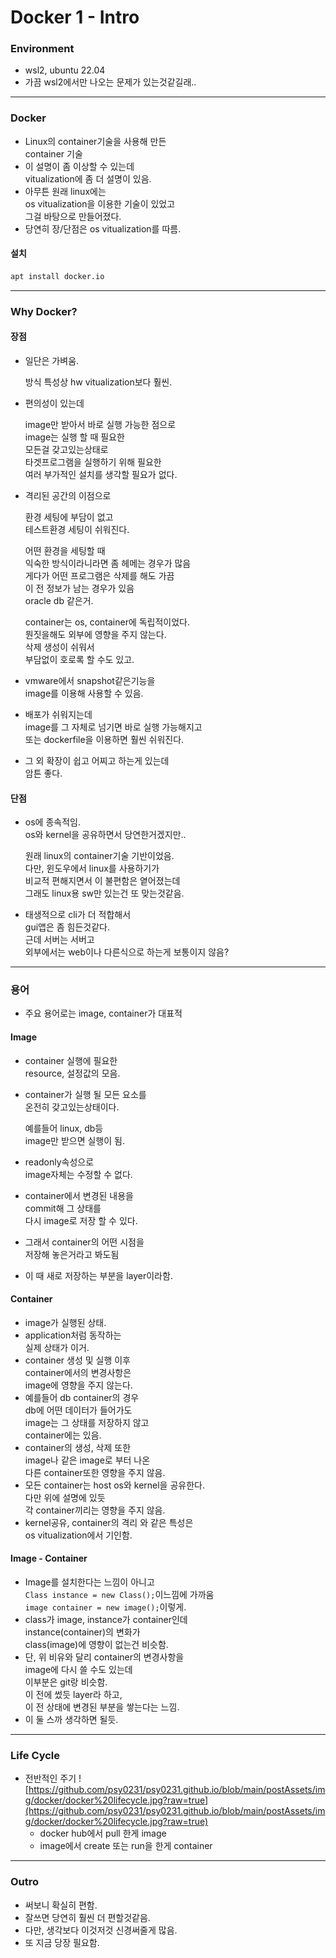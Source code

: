 # Docker 1 - Intro

### Environment

* wsl2, ubuntu 22.04
* 가끔 wsl2에서만 나오는 문제가 있는것같길래..

***

### Docker

* Linux의 container기술을 사용해 만든\
  container 기술
* 이 설명이 좀 이상할 수 있는데\
  vitualization에 좀 더 설명이 있음.
* 아무튼 원래 linux에는\
  os vitualization을 이용한 기술이 있었고\
  그걸 바탕으로 만들어졌다.
* 당연히 장/단점은 os vitualization를 따름.

#### 설치

```bash
apt install docker.io
```

***

### Why Docker?

#### 장점

*   일단은 가벼움.

    방식 특성상 hw vitualization보다 훨씬.
*   편의성이 있는데

    image만 받아서 바로 실행 가능한 점으로\
    image는 실행 할 때 필요한\
    모든걸 갖고있는상태로\
    타겟프로그램을 실행하기 위해 필요한\
    여러 부가적인 설치를 생각할 필요가 없다.
*   격리된 공간의 이점으로

    환경 세팅에 부담이 없고\
    테스트환경 세팅이 쉬워진다.

    어떤 환경을 세팅할 때\
    익숙한 방식이라니라면 좀 헤메는 경우가 많음\
    게다가 어떤 프로그램은 삭제를 해도 가끔\
    이 전 정보가 남는 경우가 있음\
    oracle db 같은거.

    container는 os, container에 독립적이었다.\
    뭔짓을해도 외부에 영향을 주지 않는다.\
    삭제 생성이 쉬워서\
    부담없이 호로록 할 수도 있고.
* vmware에서 snapshot같은기능을\
  image를 이용해 사용할 수 있음.
* 배포가 쉬워지는데\
  image를 그 자체로 넘기면 바로 실행 가능해지고\
  또는 dockerfile을 이용하면 훨씬 쉬워진다.
* 그 외 확장이 쉽고 어찌고 하는게 있는데\
  암튼 좋다.

#### 단점

*   os에 종속적임.\
    os와 kernel을 공유하면서 당연한거겠지만..

    원래 linux의 container기술 기반이었음.\
    다만, 윈도우에서 linux를 사용하기가\
    비교적 편해지면서 이 불편함은 옅어졌는데\
    그래도 linux용 sw만 있는건 또 맞는것같음.
* 태생적으로 cli가 더 적합해서\
  gui앱은 좀 힘든것같다.\
  근데 서버는 서버고\
  외부에서는 web이나 다른식으로 하는게 보통이지 않음?

***

### 용어

* 주요 용어로는 image, container가 대표적

#### Image

* container 실행에 필요한\
  resource, 설정값의 모음.
*   container가 실행 될 모든 요소를\
    온전히 갖고있는상태이다.

    예를들어 linux, db등\
    image만 받으면 실행이 됨.
* readonly속성으로\
  image자체는 수정할 수 없다.
* container에서 변경된 내용을\
  commit해 그 상태를\
  다시 image로 저장 할 수 있다.
* 그래서 container의 어떤 시점을\
  저장해 놓은거라고 봐도됨
* 이 때 새로 저장하는 부분을 layer이라함.

#### Container

* image가 실행된 상태.
* application처럼 동작하는\
  실제 상태가 이거.
* container 생성 및 실행 이후\
  container에서의 변경사항은\
  image에 영향을 주지 않는다.
* 예를들어 db container의 경우\
  db에 어떤 데이터가 들어가도\
  image는 그 상태를 저장하지 않고\
  container에는 있음.
* container의 생성, 삭제 또한\
  image나 같은 image로 부터 나온\
  다른 container또한 영향을 주지 않음.
* 모든 container는 host os와 kernel을 공유한다.\
  다만 위에 설명에 있듯\
  각 container끼리는 영향을 주지 않음.
* kernel공유, container의 격리 와 같은 특성은\
  os vitualization에서 기인함.

#### Image - Container

* Image를 설치한다는 느낌이 아니고\
  `Class instance = new Class();`이느낌에 가까움\
  `image container = new image();`이렇게.
* class가 image, instance가 container인데\
  instance(container)의 변화가\
  class(image)에 영향이 없는건 비슷함.
* 단, 위 비유와 달리 container의 변경사항을\
  image에 다시 쓸 수도 있는데\
  이부분은 git랑 비슷함.\
  이 전에 썼듯 layer라 하고,\
  이 전 상태에 변경된 부분을 쌓는다는 느낌.
* 이 둘 스까 생각하면 될듯.

***

### Life Cycle

* 전반적인 주기 ![https://github.com/psy0231/psy0231.github.io/blob/main/postAssets/img/docker/docker%20lifecycle.jpg?raw=true](https://github.com/psy0231/psy0231.github.io/blob/main/postAssets/img/docker/docker%20lifecycle.jpg?raw=true)
  * docker hub에서 pull 한게 image
  * image에서 create 또는 run을 한게 container

***

### Outro

* 써보니 확실히 편함.
* 잘쓰면 당연히 훨씬 더 편할것같음.
* 다만, 생각보다 이것저것 신경써줄게 많음.
* 또 지금 당장 필요함.
